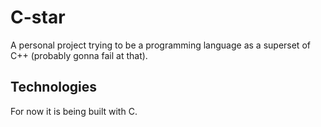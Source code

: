# C-star

A personal project trying to be a programming language as a superset of C++ (probably gonna fail at that). 


## Technologies
 For now it is being built with C.
